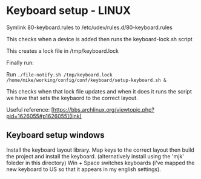 # Keyboard setup - LINUX

Symlink 80-keyboard.rules to /etc/udev/rules.d/80-keyboard.rules

This checks when a device is added then runs the keyboard-lock.sh script

This creates a lock file in /tmp/keyboard.lock

Finally run:

Run ```./file-notify.sh /tmp/keyboard.lock /home/mike/working/config/conf/keyboard/setup-keyboard.sh &```

This checks when that lock file updates and when it does it runs the script we have that sets the keybaord to the correct layout.

Useful reference: [https://bbs.archlinux.org/viewtopic.php?pid=1626055#p1626055](link)


## Keyboard setup windows
Install the keyboard layout library.
Map keys to the correct layout then build the project and install the keyboard. (alternatively install using the 'mjk' foleder in this directory)
Win + Space switches keyboards (i've mapped the new keyboard to US so that it appears in my english settings).

